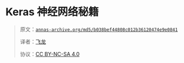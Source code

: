 # Keras 神经网络秘籍

> 原文：[`annas-archive.org/md5/b038bef44808c012b36120474e9e0841`](https://annas-archive.org/md5/b038bef44808c012b36120474e9e0841)
> 
> 译者：[飞龙](https://github.com/wizardforcel)
> 
> 协议：[CC BY-NC-SA 4.0](http://creativecommons.org/licenses/by-nc-sa/4.0/)